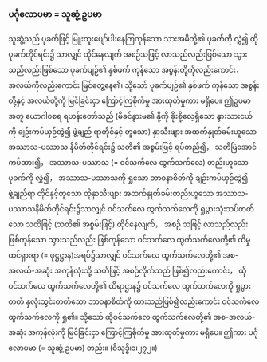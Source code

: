 ### ပင်္ဂုလောပမာ = သူဆွံ့ ဥပမာ

သူဆွံ့သည် ပုခက်ဖြင့် မြူးထူးပျော်ပါးနေကြကုန်သော သားအမိတို့၏ ပုခက်ကို လွှဲ၍ ထို ပုခက်တိုင်ရင်း၌ သာလျှင် ထိုင်နေလျက် အစဉ်သဖြင့် လာသည်လည်းဖြစ်သော သွားသည်လည်းဖြစ်သော ပုခက်ပျဉ်၏ နှစ်ဖက် ကုန်သော အစွန်းတို့ကိုလည်းကောင်း， အလယ်ကိုလည်းကောင်း မြင်တွေ့နေ၏၊ သို့သော် ပုခက်ပျဉ်၏ နှစ်ဖက် ကုန်သော အစွန်းတို့နှင့် အလယ်တို့ကို မြင်ခြင်းငှာ ကြောင့်ကြစိုက်မှု အားထုတ်မှုကား မရှိပေ။ 
ဤဥပမာ အတူ ယောဂါ၀စရ ရဟန်းတော်သည် (မိခင်နွားမ၏ နို့ကို ခိုးစို့လေ့ရှိသော နွားသားငယ်ကို ချဉ်းကပ်ယှဉ်တွဲ၍ ဖွဲ့ချည် ရာတိုင်နှင့် တူသော) နှာသီးဖျား အထက်နှုတ်ခမ်းဟူသော အဿာသ-ပဿာသ နိမိတ်တိုင်ရင်း၌ သတိ၏ အစွမ်းဖြင့် ရပ်တည်၍， သတိမြဲအောင် ကပ်ထား၍， အဿာသ-ပဿာသ (= ဝင်သက်လေ ထွက်သက်လေ) တည်းဟူသော ပုခက်ကို လွှဲ၍， အဿာသ-ပဿာသကို ရှုသော ဘာ၀နာစိတ်ကို ချဉ်းကပ်ယှဉ်တွဲ၍ ဖွဲ့ချည်ရာ တိုင်နှင့်တူသော ထိုနှာသီးဖျား အထက်နှုတ်ခမ်းတည်းဟူသော အဿာသ-ပဿာသနိမိတ်တိုင်ရင်း၌သာလျှင် ဝင်သက်လေ ထွက်သက်လေကို ရှုပွားသုံးသပ်တတ်သော သတိဖြင့် (သတိ၏ အစွမ်းဖြင့်) ထိုင်နေလျက်， အစဉ် သဖြင့် လာသည်လည်း ဖြစ်ကုန်သော သွားသည်လည်း ဖြစ်ကုန်သော ဝင်သက်လေ ထွက်သက်လေတို့၏ ထိမှု ထင်ရှားရာ (= ဖုဋ္ဌဋ္ဌာန)အရပ်၌သာလျှင် ဝင်သက်လေ ထွက်သက်လေတို့၏ အစ-အလယ်-အဆုံး အကုန်လုံးသို့ သတိဖြင့် အစဉ်လိုက်သည် ဖြစ်၍လည်းကောင်း， ထိုဝင်သက်လေ ထွက်သက်လေတို့၏ ထိရာဌာန၌ ဝင်သက်လေ ထွက်သက်လေကို ရှုပွားတတ် နှလုံးသွင်းတတ်သော ဘာ၀နာစိတ်ကို ထားသည်ဖြစ်၍လည်းကောင်း ဝင်သက်လေ ထွက်သက်လေကို ရှု၏။ 
သို့သော် ထိုဝင်သက်လေ ထွက်သက်လေတို့၏ အစ-အလယ်-အဆုံး အကုန်လုံးကို မြင်ခြင်းငှာ ကြောင့်ကြစိုက်မှု အားထုတ်မှုကား မရှိပေ။ 
ဤကား ပင်္ဂုလောပမာ (= သူဆွံ့ ဥပမာ) တည်း။ (ဝိသုဒ္ဓိ၊၁၊၂၇၂။)